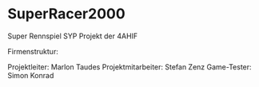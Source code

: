 # SuperRacer2000
Super Rennspiel SYP Projekt der 4AHIF

Firmenstruktur:

Projektleiter: Marlon Taudes
Projektmitarbeiter: Stefan Zenz
Game-Tester: Simon Konrad
